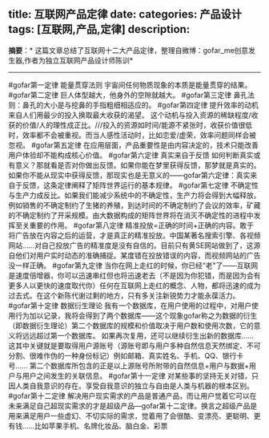 title: 互联网产品定律
date: 
categories: 产品设计
tags: [互联网,产品,定律]
description:
---
**摘要**：* 这篇文章总结了互联网十二大产品定律，整理自微博：gofar_me创意发生器,作者为独立互联网产品设计师陈训*
***
<!--more-->
#gofar第一定律
能量贯穿法则
宇宙间任何物质现象的本质是能量贯穿的结果。
#gofar第二定律
巨人体型越大，他身外的空隙就越大。 
#gofar第三定律
鼻孔法则：鼻孔的大小是与挖鼻的手指粗细相适应的。
#gofar第四定律
提升效率的动机来自人们用最少的投入换取最大收获的渴望。
这个动机与投入资源的稀缺程度/收获的价值/人的理性成正比。///投入的资源如时间/能源不紧张时，收获价值很低时，效率都不会被重视。而当人感性活动时，比如恋爱/虚荣，效率问题同样会被忽视。
#gofar第五定律
在应用层面，产品重要性是由内容决定的，技术只能改善用户体验却不能构成核心价值。
#gofar第六定律
真实来自于反馈
如何判断真实或有意义？那就看是否对你做出反馈。如果你能在梦里获得反馈，那梦就是真实的。如果你不能从现实中获得反馈，那现实也是无意义的——gofar第六定律：真实来自于反馈，这条定律阐释了矩阵世界运行的基本规律。
#gofar第七定律
不确定性与生产力成反比。如果我们能减少系统中的不确定性，生产力将会得到大幅释放。例如销售的不确定制约了生猪的养殖，到达时间的不确定制约了会议的效率，矿藏的不确定制约了开采规模。由大数据构成的矩阵世界将在消灭不确定性的进程中发挥至关重要的作用。
#gofar第八定律
精准投放=正确的时间+正确的内容。敢于将广告放在内容之后的运营，才是真正的精准投放。中国某著名搜索引擎、各视频网站……对自己投放广告的精准度是没有自信的。目前只有黄SE网站做到了，这源自他们对用户实时动态的准确捕捉。某度错在投放错误的内容，而视频网站的广告没一样正确。
#gofar第九定律
当你在网上走红的时候，你已经“老"了——互联网是速度倍增器，你可以迅速串红但也将迅速老去（不是因为你犯错，而是因为会有更多人以更快的速度取代你）任何在互联网上走红的概念、人物，都将迅速的成为过去式。在这个新陈代谢过剩的地方，只有多关注新锐势力才能永葆活力。
#gofar第十定律
数据衍生理论
我有一个数据库，在用户使用的过程中，对用户使用行为加以记录，我将会得到了两个数据库——这个现象gofar称之为数据的衍生（即数据衍生理论）第二个数据库的规模和价值取决于用户数和使用次数，它的意义将远远超过第一个数据库。
如果再次复用，还可以继续衍生出新的数据库……这其中关键就是要取得用户源账号（源账号即与用户多种自然信息天然绑定、不可分割、很难作伪的一种身份标记）例如邮箱、真实姓名、手机、QQ、银行卡号……
第二个数据库所包含的正是以上源账号所附带的自然信息+用户与数据+用户与用户之间发生的关联信息。
#gofar第十一定律
对某些事的坚持无关对错，只因人类自我意识的存在。享受自我意识的独立与自由是人类与机器的根本区别。
#gofar第十二定律
解决用户现实需求的产品是普通产品，而让用户觉着它可以在未来满足自己超现实需求的才是超级产品—gofar第十二定律。换言之超级产品是用来满足用户一些虚幻、不切实际的需求，觉着用了会很酷、变漂亮、更聪明、更有钱……比如苹果手机、名牌化妆品、脑白金、彩票